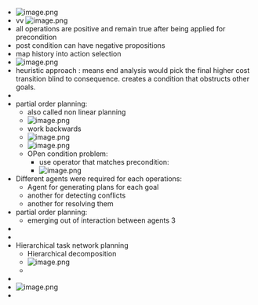 - ![image.png](../assets/image_1718873977574_0.png)
- vv ![image.png](../assets/image_1718913906595_0.png)
- all operations are positive and remain true after being applied for precondition
- post condition can have negative propositions
- map history into action selection
- ![image.png](../assets/image_1718915015369_0.png)
- heuristic approach : means end analysis would pick the final higher cost transition blind to consequence. creates a condition that obstructs other goals.
-
- partial order planning:
	- also called non linear planning
	- ![image.png](../assets/image_1718915689543_0.png)
	- work backwards
	- ![image.png](../assets/image_1718915934044_0.png)
	- ![image.png](../assets/image_1718915976244_0.png)
	- OPen condition problem:
		- use operator that matches precondition:
		- ![image.png](../assets/image_1718916080299_0.png)
- Different agents were required for each operations:
	- Agent for generating plans for each goal
	- another for detecting conflicts
	- another for resolving them
- partial order planning:
	- emerging out of interaction between agents 3
-
-
- Hierarchical task network planning
	- Hierarchical decomposition
	- ![image.png](../assets/image_1718918570793_0.png)
	-
-
- ![image.png](../assets/image_1718918367664_0.png)
-